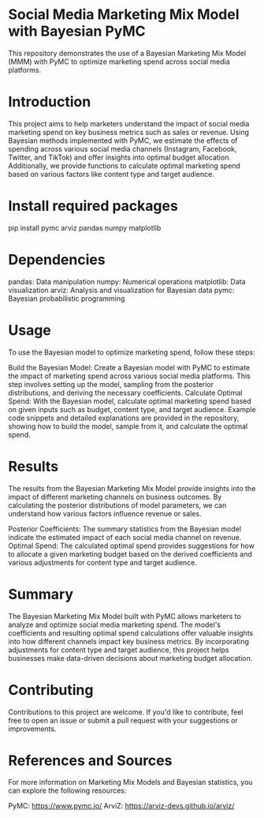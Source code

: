 # Social Media Marketing Mix Model with Bayesian PyMC
This repository demonstrates the use of a Bayesian Marketing Mix Model (MMM) with PyMC to optimize marketing spend across social media platforms.

# Introduction

This project aims to help marketers understand the impact of social media marketing spend on key business metrics such as sales or revenue. Using Bayesian methods implemented with PyMC, we estimate the effects of spending across various social media channels (Instagram, Facebook, Twitter, and TikTok) and offer insights into optimal budget allocation. Additionally, we provide functions to calculate optimal marketing spend based on various factors like content type and target audience.


# Install required packages
pip install pymc arviz pandas numpy matplotlib


# Dependencies

pandas: Data manipulation
numpy: Numerical operations
matplotlib: Data visualization
arviz: Analysis and visualization for Bayesian data
pymc: Bayesian probabilistic programming

# Usage

To use the Bayesian model to optimize marketing spend, follow these steps:

Build the Bayesian Model: Create a Bayesian model with PyMC to estimate the impact of marketing spend across various social media platforms. This step involves setting up the model, sampling from the posterior distributions, and deriving the necessary coefficients.
Calculate Optimal Spend: With the Bayesian model, calculate optimal marketing spend based on given inputs such as budget, content type, and target audience.
Example code snippets and detailed explanations are provided in the repository, showing how to build the model, sample from it, and calculate the optimal spend.

# Results

The results from the Bayesian Marketing Mix Model provide insights into the impact of different marketing channels on business outcomes. By calculating the posterior distributions of model parameters, we can understand how various factors influence revenue or sales.

Posterior Coefficients: The summary statistics from the Bayesian model indicate the estimated impact of each social media channel on revenue.
Optimal Spend: The calculated optimal spend provides suggestions for how to allocate a given marketing budget based on the derived coefficients and various adjustments for content type and target audience.

# Summary

The Bayesian Marketing Mix Model built with PyMC allows marketers to analyze and optimize social media marketing spend. The model's coefficients and resulting optimal spend calculations offer valuable insights into how different channels impact key business metrics. By incorporating adjustments for content type and target audience, this project helps businesses make data-driven decisions about marketing budget allocation.

# Contributing

Contributions to this project are welcome. If you'd like to contribute, feel free to open an issue or submit a pull request with your suggestions or improvements.

# References and Sources

For more information on Marketing Mix Models and Bayesian statistics, you can explore the following resources:

PyMC: https://www.pymc.io/
ArviZ: https://arviz-devs.github.io/arviz/


